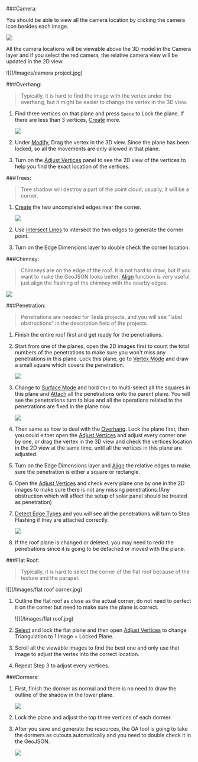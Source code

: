 ###Camera:

You should be able to view all the camera location by clicking the camera icon besides each image.

![](/icons/camera.jpg)

All the camera locations will be viewable above the 3D model in the Camera layer and if you select the red camera, the relative camera view will be updated in the 2D view.

![](/Images/camera project.jpg)

###Overhang:

>Typically, it is hard to find the image with the vertex under the overhang, but it might be easier to change the vertex in the 3D view.

1. Find three vertices on that plane and press `Space` to Lock the plane. If there are less than 3 vertices, [Create] more.

   ![](/Images/1.jpg)

2. Under [Modify], Drag the vertex in the 3D view. Since the plane has been locked, so all the movements are only allowed in that plane.
3. Turn on the [Adjust Vertices] panel to see the 2D view of the vertices to help you find the exact location of the vertices.

###Trees:

>Tree shadow will destroy a part of the point cloud, usually, it will be a corner.

1. [Create] the two uncompleted edges near the corner.

   ![](/Images/2.jpg)

2. Use [Intersect Lines] to intersect the two edges to generate the corner point.
3. Turn on the Edge Dimensions layer to double check the corner location.

###Chimney:

>Chimneys are on the edge of the roof. It is not hard to draw, but if you want to make the GeoJSON looks better, [Align] function is very useful, just align the flashing of the chimney with the nearby edges. 
 
![](/Images/3.jpg)

###Penetration:

>Penetrations are needed for Tesla projects, and you will see "label obstructions" in the description field of the projects.


1. Finish the entire roof first and get ready for the penetrations.
2. Start from one of the planes, open the 2D images first to count the total numbers of the penetrations to make sure you won't miss any penetrations in this plane. Lock this plane, go to [Vertex Mode] and draw a small square which covers the penetration.

   ![](/Images/penetration1.jpg)

3. Change to [Surface Mode] and hold `Ctrl` to multi-select all the squares in this plane and [Attach] all the penetrations onto the parent plane. You will see the penetrations turn to blue and all the operations related to the penetrations are fixed in the plane now.

   ![](/Images/penetration2.jpg)

4. Then same as how to deal with the [Overhang]. Lock the plane first, then you could either open the [Adjust Vertices] and adjust every corner one by one, or drag the vertex in the 3D view and check the vertices location in the 2D view at the same time, until all the vertices in this plane are adjusted.

5. Turn on the Edge Dimensions layer and [Align] the relative edges to make sure the penetration is either a square or rectangle.

6. Open the [Adjust Vertices] and check every plane one by one in the 2D images to make sure there is not any missing penetrations.(Any obstruction which will affect the setup of solar panel should be treated as penetration) 

7. [Detect Edge Types] and you will see all the penetrations will turn to Step Flashing if they are attached correctly.

   ![](/Images/penetration3.jpg)
   
8. If the roof plane is changed or deleted, you may need to redo the penetrations since it is going to be detached or moved with the plane.

###Flat Roof:

>Typically, it is hard to select the corner of the flat roof because of the texture and the parapet.

   ![](/Images/flat roof corner.jpg)

1. Outline the flat roof as close as the actual corner, do not need to perfect it on the corner but need to make sure the plane is correct.

   ![](/Images/flat roof.jpg)

2. [Select] and lock the flat plane and then open [Adjust Vertices] to change Triangulation to 1 Image + Locked Plane.
3. Scroll all the viewable images to find the best one and only use that image to adjust the vertex into the correct location.
4. Repeat Step 3 to adjust every vertices.

###Dormers:

1. First, finish the dormer as normal and there is no need to draw the outline of the shadow in the lower plane.

   ![](/Images/dormer1.jpg)

2. Lock the plane and adjust the top three vertices of each dormer.

3. After you save and generate the resources, the QA tool is going to take the dormers as cutouts automatically and you need to double check it in the GeoJSON.

   ![](/Images/dormer2.jpg)


[Save]: basic-function.md#save
[Save As]: basic-function.md#save-as
[Export]: basic-function.md#export
[Import]: basic-function.md#import
[Undo]: basic-function.md#undo
[Select]: basic-function.md#select
[Create]: basic-function.md#create
[Modify]: basic-function.md#modify
[Delete]: basic-function.md#delete
[Align]: basic-function.md#align
[Lock Mode]: advanced-function.md#lock-mode
[Auto Plane]: advanced-function.md#auto-plane
[Set Scale]: advanced-function.md#set-scale
[Eraser]: advanced-function.md#eraser
[Erase All]: advanced-function.md#erase-all
[Intersect Lines]: advanced-function.md#intersect-lines
[Register Wireframe]: advanced-function.md#register-wireframe
[Properties]: advanced-function.md#properties
[Layers]: advanced-function.md#layers
[Adjust Vertices]: advanced-function.md#adjust-vertices
[Attach]: tools.md#attach
[Detach]: tools.md#detach
[Create from Edges]: tools.md#create-from-edges
[Delete]: tools.md#delete
[Detect Edge Types]: tools.md#detect-edge-types
[Detect Cutouts]: tools.md#detect-cutouts
[Finalize]: tools.md#finalize
[ML Refine]: tools.md#ml-refine
[Validate]: tools.md#validate
[Vertex Mode]: mode.md#vertex-mode
[Edge Mode]: mode.md#edge-mode
[Surface Mode]: mode.md#surface-mode
[Special Cases]: special-cases.md
[Overhang]: special-cases.md#overhang
[Tree]: special-cases.md#tree
[Chimney]: special-cases.md#chimney
[Penetration]: special-cases.md#penetration
[Flat Roof]: special-cases.md#flat-roof
[Steps to QA a Project]: steps-to-qa-a-project.md
[Edge Types and Example]: edge-types-and-example.md
[Shortcut]: shortcut.md
















